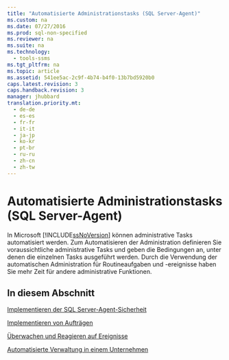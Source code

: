 ```yaml
---
title: "Automatisierte Administrationstasks (SQL Server-Agent)"
ms.custom: na
ms.date: 07/27/2016
ms.prod: sql-non-specified
ms.reviewer: na
ms.suite: na
ms.technology: 
  - tools-ssms
ms.tgt_pltfrm: na
ms.topic: article
ms.assetid: 541ee5ac-2c9f-4b74-b4f0-13b7bd5920b0
caps.latest.revision: 3
caps.handback.revision: 3
manager: jhubbard
translation.priority.mt: 
  - de-de
  - es-es
  - fr-fr
  - it-it
  - ja-jp
  - ko-kr
  - pt-br
  - ru-ru
  - zh-cn
  - zh-tw
---
```

# Automatisierte Administrationstasks (SQL Server-Agent)
In Microsoft [!INCLUDE[ssNoVersion](../content/includes/ssNoVersion_md.md)] können administrative Tasks automatisiert werden. Zum Automatisieren der Administration definieren Sie voraussichtliche administrative Tasks und geben die Bedingungen an, unter denen die einzelnen Tasks ausgeführt werden. Durch die Verwendung der automatischen Administration für Routineaufgaben und -ereignisse haben Sie mehr Zeit für andere administrative Funktionen.  
  
## In diesem Abschnitt  
[Implementieren der SQL Server-Agent-Sicherheit](../content/Implement-SQL-Server-Agent-Security.md)  
  
[Implementieren von Aufträgen](../content/Implement-Jobs.md)  
  
[Überwachen und Reagieren auf Ereignisse](../content/Monitor-and-Respond-to-Events.md)  
  
[Automatisierte Verwaltung in einem Unternehmen](../content/Automated-Administration-Across-an-Enterprise.md)  
  
